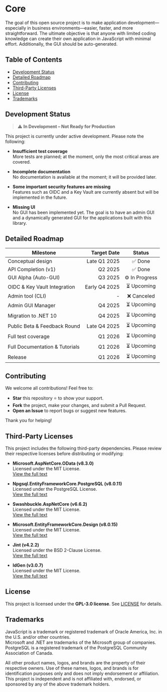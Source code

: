 # Core

The goal of this open source project is to make application development—especially in business environments—easier, faster, and more straightforward. The ultimate objective is that anyone with limited coding knowledge can create their own application in JavaScript with minimal effort. Additionally, the GUI should be auto-generated.

## Table of Contents

- [Development Status](#development-status)
- [Detailed Roadmap](#detailed-roadmap)
- [Contributing](#contributing)
- [Third-Party Licenses](#third-party-licenses)
- [License](#license)
- [Trademarks](#trademarks) 

## Development Status

> &#x26A0; **In Development – Not Ready for Production**

This project is currently under active development. Please note the following:
  
- **Insufficient test coverage**  
  More tests are planned; at the moment, only the most critical areas are covered.

- **Incomplete documentation**  
  No documentation is available at the moment; it will be provided later.

- **Some important security features are missing**  
  Features such as OIDC and a Key Vault are currently absent but will be implemented in the future.

- **Missing UI**  
  No GUI has been implemented yet. The goal is to have an admin GUI and a dynamically generated GUI for the applications built with this library.

## Detailed Roadmap

| Milestone                             | Target Date    | Status              |
|---------------------------------------|---------------:|:-------------------:|
| Conceptual design                     | Late Q1 2025   | &#x2705; Done       |
| API Completion (v1)                   | Q2 2025        | &#x2705; Done       |
| GUI Alpha (Auto-GUI)                  | Q3 2025        | &#x2699; In Progress|
| OIDC & Key Vault Integration          | Early Q4 2025  | &#x23F3; Upcoming   |
| Admin tool (CLI)                      | -              | &#x274C; Canceled   |
| Admin GUI Manager                     | Q4 2025        | &#x23F3; Upcoming   |
| Migration to .NET 10                  | Q4 2025        | &#x23F3; Upcoming   |
| Public Beta & Feedback Round          | Late Q4 2025   | &#x23F3; Upcoming   |
| Full test coverage                    | Q1 2026        | &#x23F3; Upcoming   |
| Full Documentation & Tutorials        | Q1 2026        | &#x23F3; Upcoming   |
| Release                               | Q1 2026        | &#x23F3; Upcoming   |


## Contributing

We welcome all contributions! Feel free to:

- **Star** this repository ⭐ to show your support.
- **Fork** the project, make your changes, and submit a Pull Request.
- **Open an Issue** to report bugs or suggest new features.

Thank you for helping!

## Third-Party Licenses

This project includes the following third-party dependencies. Please review their respective licenses before distributing or modifying:

- **Microsoft.AspNetCore.OData (v8.3.0)**  
  Licensed under the MIT License.  
  [View the full text](https://github.com/OData/AspNetCoreOData/blob/master/License.txt)

- **Npgsql.EntityFrameworkCore.PostgreSQL (v8.0.11)**  
  Licensed under the PostgreSQL License.  
  [View the full text](https://github.com/npgsql/efcore.pg/blob/main/LICENSE)

- **Swashbuckle.AspNetCore (v6.6.2)**  
  Licensed under the MIT License.  
  [View the full text](https://github.com/domaindrivendev/Swashbuckle.AspNetCore/blob/master/LICENSE)

- **Microsoft.EntityFrameworkCore.Design (v8.0.15)**  
  Licensed under the MIT License.  
  [View the full text](https://github.com/dotnet/efcore/blob/main/LICENSE.txt)

- **Jint (v4.2.2)**  
  Licensed under the BSD 2-Clause License.  
  [View the full text](https://github.com/sebastienros/jint/blob/main/LICENSE.txt)

- **IdGen (v3.0.7)**  
  Licensed under the MIT License.  
  [View the full text](https://github.com/RobThree/IdGen/blob/master/LICENSE)

## License

This project is licensed under the **GPL-3.0 license**. See [LICENSE](LICENSE) for details.

## Trademarks

JavaScript is a trademark or registered trademark of Oracle America, Inc. in the U.S. and/or other countries.  
Microsoft and .NET are trademarks of the Microsoft group of companies.  
PostgreSQL is a registered trademark of the PostgreSQL Community Association of Canada.  

All other product names, logos, and brands are the property of their respective owners. Use of these names, logos, and brands is for identification purposes only and does not imply endorsement or affiliation. This project is independent and is not affiliated with, endorsed, or sponsored by any of the above trademark holders.